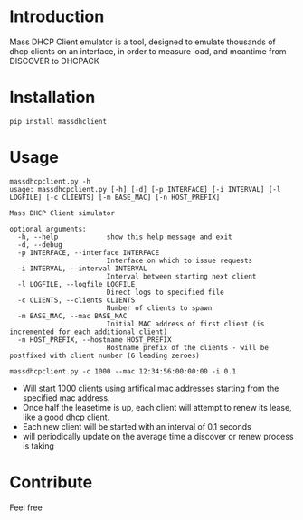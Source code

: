 # Introduction 
Mass DHCP Client emulator is a tool, designed to emulate thousands of dhcp clients on an interface, 
in order to measure load, and meantime from DISCOVER to DHCPACK

# Installation
```
pip install massdhclient
```

# Usage
```
massdhcpclient.py -h
usage: massdhcpclient.py [-h] [-d] [-p INTERFACE] [-i INTERVAL] [-l LOGFILE] [-c CLIENTS] [-m BASE_MAC] [-n HOST_PREFIX]

Mass DHCP Client simulator

optional arguments:
  -h, --help            show this help message and exit
  -d, --debug
  -p INTERFACE, --interface INTERFACE
                        Interface on which to issue requests
  -i INTERVAL, --interval INTERVAL
                        Interval between starting next client
  -l LOGFILE, --logfile LOGFILE
                        Direct logs to specified file
  -c CLIENTS, --clients CLIENTS
                        Number of clients to spawn
  -m BASE_MAC, --mac BASE_MAC
                        Initial MAC address of first client (is incremented for each additional client)
  -n HOST_PREFIX, --hostname HOST_PREFIX
                        Hostname prefix of the clients - will be postfixed with client number (6 leading zeroes)

massdhcpclient.py -c 1000 --mac 12:34:56:00:00:00 -i 0.1
```
* Will start 1000 clients using artifical mac addresses starting from the specified mac address.
* Once half the leasetime is up, each client will attempt to renew its lease, like a good dhcp client.
* Each new client will be started with an interval of 0.1 seconds
* will periodically update on the average time a discover or renew process is taking
# Contribute
Feel free